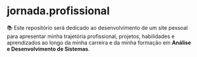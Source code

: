 # jornada.profissional
📚 Este repositório será dedicado ao desenvolvimento de um site pessoal para apresentar minha trajetória profissional, projetos, habilidades e aprendizados ao longo da minha carreira e da minha formação em **Análise e Desenvolvimento de Sistemas**.
